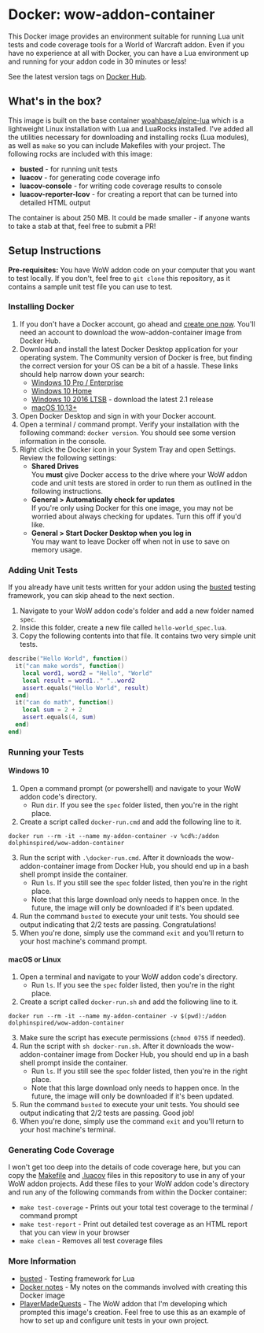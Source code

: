 # Docker: wow-addon-container

This Docker image provides an environment suitable for running Lua unit tests and code coverage tools for a World of Warcraft addon. Even if you have no experience at all with Docker, you can have a Lua environment up and running for your addon code in 30 minutes or less!

See the latest version tags on [Docker Hub](https://hub.docker.com/repository/docker/dolphinspired/wow-addon-container).

## What's in the box?

This image is built on the base container [woahbase/alpine-lua](https://hub.docker.com/r/woahbase/alpine-lua) which is a lightweight Linux installation with Lua and LuaRocks installed. I've added all the utilities necessary for downloading and installing rocks (Lua modules), as well as `make` so you can include Makefiles with your project. The following rocks are included with this image:

* **busted** - for running unit tests
* **luacov** - for generating code coverage info
* **luacov-console** - for writing code coverage results to console
* **luacov-reporter-lcov** - for creating a report that can be turned into detailed HTML output

The container is about 250 MB. It could be made smaller - if anyone wants to take a stab at that, feel free to submit a PR!

## Setup Instructions

**Pre-requisites:** You have WoW addon code on your computer that you want to test locally. If you don't, feel free to `git clone` this repository, as it contains a sample unit test file you can use to test.

### Installing Docker

1. If you don't have a Docker account, go ahead and [create one now](https://hub.docker.com/). You'll need an account to download the wow-addon-container image from Docker Hub.
2. Download and install the latest Docker Desktop application for your operating system. The Community version of Docker is free, but finding the correct version for your OS can be a bit of a hassle. These links should help narrow down your search:
    * [Windows 10 Pro / Enterprise](https://docs.docker.com/docker-for-windows/install/)
    * [Windows 10 Home](https://docs.docker.com/docker-for-windows/install-windows-home/)
    * [Windows 10 2016 LTSB](https://docs.docker.com/docker-for-windows/release-notes/) - download the latest 2.1 release
    * [macOS 10.13+](https://docs.docker.com/docker-for-mac/install/)
3. Open Docker Desktop and sign in with your Docker account.
4. Open a terminal / command prompt. Verify your installation with the following command: `docker version`. You should see some version information in the console.
5. Right click the Docker icon in your System Tray and open Settings. Review the following settings:
    * **Shared Drives**<br/>
      You **must** give Docker access to the drive where your WoW addon code and unit tests are stored in order to run them as outlined in the following instructions.
    * **General > Automatically check for updates**<br/>
      If you're only using Docker for this one image, you may not be worried about always checking for updates. Turn this off if you'd like.
    * **General > Start Docker Desktop when you log in**<br/>
      You may want to leave Docker off when not in use to save on memory usage.

### Adding Unit Tests

If you already have unit tests written for your addon using the [busted](https://olivinelabs.com/busted/) testing framework, you can skip ahead to the next section.

1. Navigate to your WoW addon code's folder and add a new folder named `spec`.
2. Inside this folder, create a new file called `hello-world_spec.lua`.
3. Copy the following contents into that file. It contains two very simple unit tests.

```lua
describe("Hello World", function()
  it("can make words", function()
    local word1, word2 = "Hello", "World"
    local result = word1.." "..word2
    assert.equals("Hello World", result)
  end)
  it("can do math", function()
    local sum = 2 + 2
    assert.equals(4, sum)
  end)
end)
```

### Running your Tests

#### Windows 10

1. Open a command prompt (or powershell) and navigate to your WoW addon code's directory.
    * Run `dir`. If you see the `spec` folder listed, then you're in the right place.
2. Create a script called `docker-run.cmd` and add the following line to it.
```
docker run --rm -it --name my-addon-container -v %cd%:/addon dolphinspired/wow-addon-container
```
3. Run the script with `.\docker-run.cmd`. After it downloads the wow-addon-container image from Docker Hub, you should end up in a bash shell prompt inside the container.
    * Run `ls`. If you still see the `spec` folder listed, then you're in the right place.
    * Note that this large download only needs to happen once. In the future, the image will only be downloaded if it's been updated.
4. Run the command `busted` to execute your unit tests. You should see output indicating that 2/2 tests are passing. Congratulations!
5. When you're done, simply use the command `exit` and you'll return to your host machine's command prompt.

#### macOS or Linux

1. Open a terminal and navigate to your WoW addon code's directory.
    * Run `ls`. If you see the `spec` folder listed, then you're in the right place.
2. Create a script called `docker-run.sh` and add the following line to it.
```
docker run --rm -it --name my-addon-container -v $(pwd):/addon dolphinspired/wow-addon-container
```
3. Make sure the script has execute permissions (`chmod 0755` if needed).
4. Run the script with `sh docker-run.sh`. After it downloads the wow-addon-container image from Docker Hub, you should end up in a bash shell prompt inside the container.
    * Run `ls`. If you still see the `spec` folder listed, then you're in the right place.
    * Note that this large download only needs to happen once. In the future, the image will only be downloaded if it's been updated.
5. Run the command `busted` to execute your unit tests. You should see output indicating that 2/2 tests are passing. Good job!
6. When you're done, simply use the command `exit` and you'll return to your host machine's terminal.

### Generating Code Coverage

I won't get too deep into the details of code coverage here, but you can copy the [Makefile](Makefile) and [.luacov](.luacov) files in this repository to use in any of your WoW addon projects. Add these files to your WoW addon code's directory and run any of the following commands from within the Docker container:

* `make test-coverage` - Prints out your total test coverage to the terminal / command prompt
* `make test-report` - Print out detailed test coverage as an HTML report that you can view in your browser
* `make clean` - Removes all test coverage files

### More Information

* [busted](https://olivinelabs.com/busted/) - Testing framework for Lua
* [Docker notes](DEV.md) - My notes on the commands involved with creating this Docker image
* [PlayerMadeQuests](https://github.com/dolphinspired/PlayerMadeQuests) - The WoW addon that I'm developing which prompted this image's creation. Feel free to use this as an example of how to set up and configure unit tests in your own project.
